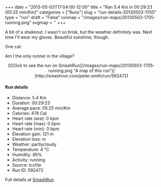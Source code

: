 +++
date = "2013-05-03T17:04:00-12:00"
title = "Ran 5.4 Km in 00:29:23 (05:25 min/Km)"
categories = ["Runs"]
slug = "run-details-20130503-1705"
type = "run"
draft = "False"
runmap = "/images/run-maps/20130503-1705-running.png"
svgmap = '<polyline points="5 39, 7 34, 13 30, 7 34, 5 41, 2 44, 0 51, 1 54, 6 59, 17 65, 34 67, 45 70, 53 70, 60 64, 61 59, 66 53, 87 53, 97 55, 100 51, 100 44, 99 42, 71 41, 68 43, 67 46, 60 59, 59 64, 53 70, 46 70, 39 68, 25 67, 19 66, 7 60, 0 52, 5 40">'
+++

A bit of a shakeout. I wasn't so brisk, but the weather definitely was. Next time I'll wear my gloves. Beautiful sunshine, though. 

One cat. 

Am I the only runner in the village?



<!--more-->

<center>
[![Click to see the run on SmashRun](/images/run-maps/20130503-1705-running.png "A map of this run")](http://smashrun.com/peter.smith/run/592472)
</center>

#### Run details

* Distance: 5.4 Km
* Duration: 00:29:23
* Average pace: 05:25 min/Km
* Calories: 478 Cal
* Heart rate (ave): 0 bpm
* Heart rate (max): 0 bpm
* Heart rate (min): 0 bpm
* Elevation gain: 121 m
* Elevation loss:  m
* Weather: partlycloudy
* Temperature: 4 &deg;C
* Humidity: 85%
* Activity: running
* Source: tcxfile
* Run ID: 592472

Full details at [SmashRun](http://smashrun.com/peter.smith/run/592472)